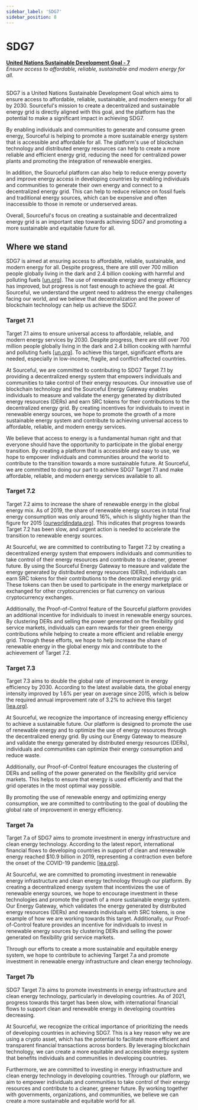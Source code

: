 ```yaml
---
sidebar_label: 'SDG7'
sidebar_position: 8
---
```


# SDG7 

<div class="alert alert--primary" role="alert">
<b><a href="https://sdgs.un.org/goals/goal7">United Nations Sustainable Development Goal - 7</a></b><br />
<i>Ensure access to affordable, reliable, sustainable and modern energy for all.</i>
</div><br />

SDG7 is a United Nations Sustainable Development Goal which aims to ensure access to affordable, reliable, sustainable, and modern energy for all by 2030. Sourceful's mission to create a decentralized and sustainable energy grid is directly aligned with this goal, and the platform has the potential to make a significant impact in achieving SDG7.

By enabling individuals and communities to generate and consume green energy, Sourceful is helping to promote a more sustainable energy system that is accessible and affordable for all. The platform's use of blockchain technology and distributed energy resources can help to create a more reliable and efficient energy grid, reducing the need for centralized power plants and promoting the integration of renewable energies.

In addition, the Sourceful platform can also help to reduce energy poverty and improve energy access in developing countries by enabling individuals and communities to generate their own energy and connect to a decentralized energy grid. This can help to reduce reliance on fossil fuels and traditional energy sources, which can be expensive and often inaccessible to those in remote or underserved areas.

Overall, Sourceful's focus on creating a sustainable and decentralized energy grid is an important step towards achieving SDG7 and promoting a more sustainable and equitable future for all.

## Where we stand

SDG7 is aimed at ensuring access to affordable, reliable, sustainable, and modern energy for all. Despite progress, there are still over 700 million people globally living in the dark and 2.4 billion cooking with harmful and polluting fuels \[[un.org](https://sdgs.un.org/goals/goal7#progress_and_info)\]. The use of renewable energy and energy efficiency has improved, but progress is not fast enough to achieve the goal. At Sourceful, we understand the urgent need to address the energy challenges facing our world, and we believe that decentralization and the power of blockchain technology can help us achieve the SDG7.

### Target 7.1

Target 7.1 aims to ensure universal access to affordable, reliable, and modern energy services by 2030. Despite progress, there are still over 700 million people globally living in the dark and 2.4 billion cooking with harmful and polluting fuels \[[un.org](https://sdgs.un.org/goals/goal7#progress_and_info)\]. To achieve this target, significant efforts are needed, especially in low-income, fragile, and conflict-affected countries.

At Sourceful, we are committed to contributing to SDG7 Target 7.1 by providing a decentralized energy system that empowers individuals and communities to take control of their energy resources. Our innovative use of blockchain technology and the Sourceful Energy Gateway enables individuals to measure and validate the energy generated by distributed energy resources (DERs) and earn SRC tokens for their contributions to the decentralized energy grid. By creating incentives for individuals to invest in renewable energy sources, we hope to promote the growth of a more sustainable energy system and contribute to achieving universal access to affordable, reliable, and modern energy services.

We believe that access to energy is a fundamental human right and that everyone should have the opportunity to participate in the global energy transition. By creating a platform that is accessible and easy to use, we hope to empower individuals and communities around the world to contribute to the transition towards a more sustainable future. At Sourceful, we are committed to doing our part to achieve SDG7 Target 7.1 and make affordable, reliable, and modern energy services available to all.

### Target 7.2

Target 7.2 aims to increase the share of renewable energy in the global energy mix. As of 2019, the share of renewable energy sources in total final energy consumption was only around 16%, which is slightly higher than the figure for 2015 \[[ourworldindata.org](https://ourworldindata.org/energy-mix)\]. This indicates that progress towards Target 7.2 has been slow, and urgent action is needed to accelerate the transition to renewable energy sources.

At Sourceful, we are committed to contributing to Target 7.2 by creating a decentralized energy system that empowers individuals and communities to take control of their energy resources and contribute to a cleaner, greener future. By using the Sourceful Energy Gateway to measure and validate the energy generated by distributed energy resources (DERs), individuals can earn SRC tokens for their contributions to the decentralized energy grid. These tokens can then be used to participate in the energy marketplace or exchanged for other cryptocurrencies or fiat currency on various cryptocurrency exchanges.

Additionally, the Proof-of-Control feature of the Sourceful platform provides an additional incentive for individuals to invest in renewable energy sources. By clustering DERs and selling the power generated on the flexibility grid service markets, individuals can earn rewards for their green energy contributions while helping to create a more efficient and reliable energy grid. Through these efforts, we hope to help increase the share of renewable energy in the global energy mix and contribute to the achievement of Target 7.2.

### Target 7.3

Target 7.3 aims to double the global rate of improvement in energy efficiency by 2030. According to the latest available data, the global energy intensity improved by 1.6% per year on average since 2015, which is below the required annual improvement rate of 3.2% to achieve this target \[[iea.org](https://www.iea.org/reports/sdg7-data-and-projections/energy-intensity)\].

At Sourceful, we recognize the importance of increasing energy efficiency to achieve a sustainable future. Our platform is designed to promote the use of renewable energy and to optimize the use of energy resources through the decentralized energy grid. By using our Energy Gateway to measure and validate the energy generated by distributed energy resources (DERs), individuals and communities can optimize their energy consumption and reduce waste.

Additionally, our Proof-of-Control feature encourages the clustering of DERs and selling of the power generated on the flexibility grid service markets. This helps to ensure that energy is used efficiently and that the grid operates in the most optimal way possible.

By promoting the use of renewable energy and optimizing energy consumption, we are committed to contributing to the goal of doubling the global rate of improvement in energy efficiency.

### Target 7a

Target 7.a of SDG7 aims to promote investment in energy infrastructure and clean energy technology. According to the latest report, international financial flows to developing countries in support of clean and renewable energy reached $10.9 billion in 2019, representing a contraction even before the onset of the COVID-19 pandemic \[[iea.org](https://www.un.org/sustainabledevelopment/energy/)\].

At Sourceful, we are committed to promoting investment in renewable energy infrastructure and clean energy technology through our platform. By creating a decentralized energy system that incentivizes the use of renewable energy sources, we hope to encourage investment in these technologies and promote the growth of a more sustainable energy system. Our Energy Gateway, which validates the energy generated by distributed energy resources (DERs) and rewards individuals with SRC tokens, is one example of how we are working towards this target. Additionally, our Proof-of-Control feature provides an incentive for individuals to invest in renewable energy sources by clustering DERs and selling the power generated on flexibility grid service markets.

Through our efforts to create a more sustainable and equitable energy system, we hope to contribute to achieving Target 7.a and promote investment in renewable energy infrastructure and clean energy technology.

### Target 7b

SDG7 Target 7.b aims to promote investments in energy infrastructure and clean energy technology, particularly in developing countries. As of 2021, progress towards this target has been slow, with international financial flows to support clean and renewable energy in developing countries decreasing.

At Sourceful, we recognize the critical importance of prioritizing the needs of developing countries in achieving SDG7. This is a key reason why we are using a crypto asset, which has the potential to facilitate more efficient and transparent financial transactions across borders. By leveraging blockchain technology, we can create a more equitable and accessible energy system that benefits individuals and communities in developing countries.

Furthermore, we are committed to investing in energy infrastructure and clean energy technology in developing countries. Through our platform, we aim to empower individuals and communities to take control of their energy resources and contribute to a cleaner, greener future. By working together with governments, organizations, and communities, we believe we can create a more sustainable and equitable world for all.